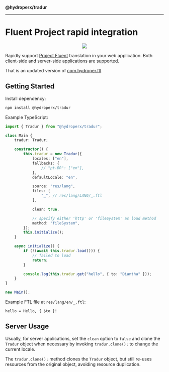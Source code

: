 **@hydroperx/tradur**

***

# Fluent Project rapid integration

<p align="center">
  <a href="./docs/globals.md"><img src="https://img.shields.io/badge/TypeScript%20API%20Documentation-gray"></a>
</p>

Rapidly support [Project Fluent](https://projectfluent.org) translation in your web application. Both client-side and server-side applications are supported.

That is an updated version of [com.hydroper.ftl](https://www.npmjs.com/package/com.hydroper.ftl).

## Getting Started

Install dependency:

```sh
npm install @hydroperx/tradur
```

Example TypeScript:

```ts
import { Tradur } from "@hydroperx/tradur";

class Main {
    tradur: Tradur;

    constructor() {
        this.tradur = new Tradur({
            locales: ["en"],
            fallbacks: {
                // "pt-BR": ["en"],
            },
            defaultLocale: "en",

            source: "res/lang",
            files: [
                "_", // res/lang/LANG/_.ftl
            ],

            clean: true,

            // specify either 'http' or 'fileSystem' as load method
            method: "fileSystem",
        });
        this.initialize();
    }

    async initialize() {
        if (!(await this.tradur.load())) {
            // failed to load
            return;
        }

        console.log(this.tradur.get("hello", { to: "Diantha" }));
    }
}

new Main();
```

Example FTL file at `res/lang/en/_.ftl`:

```
hello = Hello, { $to }!
```

## Server Usage

Usually, for server applications, set the `clean` option to `false` and clone the `Tradur` object when necessary by invoking `tradur.clone();` to change the current locale.

The `tradur.clone();` method clones the `Tradur` object, but still re-uses resources from the original object, avoiding resource duplication.
